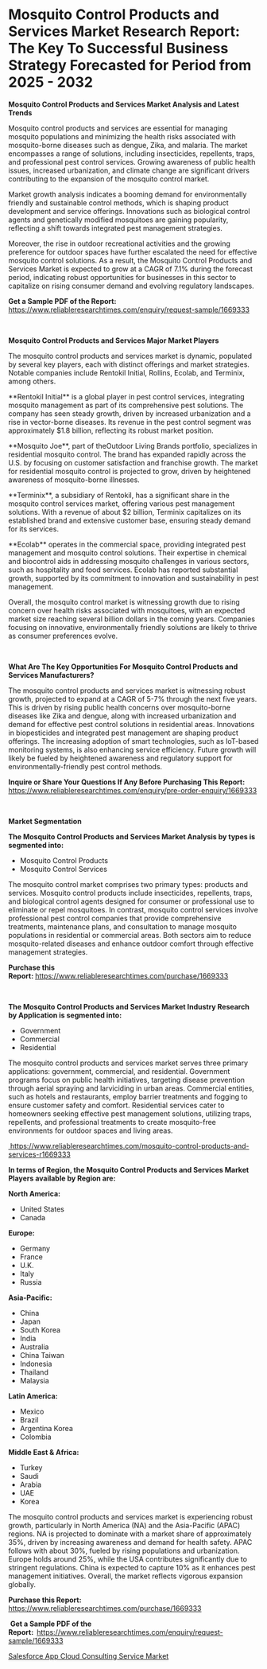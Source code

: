 <p><h1>Mosquito Control Products and Services Market Research Report: The Key To Successful Business Strategy Forecasted for Period from 2025 - 2032</h1></p><p><strong>Mosquito Control Products and Services Market Analysis and Latest Trends</strong></p>
<p><p>Mosquito control products and services are essential for managing mosquito populations and minimizing the health risks associated with mosquito-borne diseases such as dengue, Zika, and malaria. The market encompasses a range of solutions, including insecticides, repellents, traps, and professional pest control services. Growing awareness of public health issues, increased urbanization, and climate change are significant drivers contributing to the expansion of the mosquito control market.</p><p>Market growth analysis indicates a booming demand for environmentally friendly and sustainable control methods, which is shaping product development and service offerings. Innovations such as biological control agents and genetically modified mosquitoes are gaining popularity, reflecting a shift towards integrated pest management strategies. </p><p>Moreover, the rise in outdoor recreational activities and the growing preference for outdoor spaces have further escalated the need for effective mosquito control solutions. As a result, the Mosquito Control Products and Services Market is expected to grow at a CAGR of 7.1% during the forecast period, indicating robust opportunities for businesses in this sector to capitalize on rising consumer demand and evolving regulatory landscapes.</p></p>
<p><strong>Get a Sample PDF of the Report:&nbsp;</strong> <a href="https://www.reliableresearchtimes.com/enquiry/request-sample/1669333?utm_campaign=2244&utm_medium=2&utm_source=Github&utm_content=ia&utm_term=11032025&utm_id=mosquito-control-products-and-services">https://www.reliableresearchtimes.com/enquiry/request-sample/1669333</a></p>
<p>&nbsp;</p>
<p><strong>Mosquito Control Products and Services Major Market Players</strong></p>
<p><p>The mosquito control products and services market is dynamic, populated by several key players, each with distinct offerings and market strategies. Notable companies include Rentokil Initial, Rollins, Ecolab, and Terminix, among others.</p><p>**Rentokil Initial** is a global player in pest control services, integrating mosquito management as part of its comprehensive pest solutions. The company has seen steady growth, driven by increased urbanization and a rise in vector-borne diseases. Its revenue in the pest control segment was approximately $1.8 billion, reflecting its robust market position.</p><p>**Mosquito Joe**, part of theOutdoor Living Brands portfolio, specializes in residential mosquito control. The brand has expanded rapidly across the U.S. by focusing on customer satisfaction and franchise growth. The market for residential mosquito control is projected to grow, driven by heightened awareness of mosquito-borne illnesses.</p><p>**Terminix**, a subsidiary of Rentokil, has a significant share in the mosquito control services market, offering various pest management solutions. With a revenue of about $2 billion, Terminix capitalizes on its established brand and extensive customer base, ensuring steady demand for its services.</p><p>**Ecolab** operates in the commercial space, providing integrated pest management and mosquito control solutions. Their expertise in chemical and biocontrol aids in addressing mosquito challenges in various sectors, such as hospitality and food services. Ecolab has reported substantial growth, supported by its commitment to innovation and sustainability in pest management.</p><p>Overall, the mosquito control market is witnessing growth due to rising concern over health risks associated with mosquitoes, with an expected market size reaching several billion dollars in the coming years. Companies focusing on innovative, environmentally friendly solutions are likely to thrive as consumer preferences evolve.</p></p>
<p>&nbsp;</p>
<p><strong>What Are The Key Opportunities For Mosquito Control Products and Services Manufacturers?</strong></p>
<p><p>The mosquito control products and services market is witnessing robust growth, projected to expand at a CAGR of 5-7% through the next five years. This is driven by rising public health concerns over mosquito-borne diseases like Zika and dengue, along with increased urbanization and demand for effective pest control solutions in residential areas. Innovations in biopesticides and integrated pest management are shaping product offerings. The increasing adoption of smart technologies, such as IoT-based monitoring systems, is also enhancing service efficiency. Future growth will likely be fueled by heightened awareness and regulatory support for environmentally-friendly pest control methods.</p></p>
<p><strong>Inquire or Share Your Questions If Any Before Purchasing This Report:</strong> <a href="https://www.reliableresearchtimes.com/enquiry/pre-order-enquiry/1669333?utm_campaign=2244&utm_medium=2&utm_source=Github&utm_content=ia&utm_term=11032025&utm_id=mosquito-control-products-and-services">https://www.reliableresearchtimes.com/enquiry/pre-order-enquiry/1669333</a></p>
<p>&nbsp;</p>
<p><strong>Market Segmentation</strong></p>
<p><strong>The Mosquito Control Products and Services Market Analysis by types is segmented into:</strong></p>
<p><ul><li>Mosquito Control Products</li><li>Mosquito Control Services</li></ul></p>
<p><p>The mosquito control market comprises two primary types: products and services. Mosquito control products include insecticides, repellents, traps, and biological control agents designed for consumer or professional use to eliminate or repel mosquitoes. In contrast, mosquito control services involve professional pest control companies that provide comprehensive treatments, maintenance plans, and consultation to manage mosquito populations in residential or commercial areas. Both sectors aim to reduce mosquito-related diseases and enhance outdoor comfort through effective management strategies.</p></p>
<p><strong>Purchase this Report:&nbsp;</strong><a href="https://www.reliableresearchtimes.com/purchase/1669333?utm_campaign=2244&utm_medium=2&utm_source=Github&utm_content=ia&utm_term=11032025&utm_id=mosquito-control-products-and-services">https://www.reliableresearchtimes.com/purchase/1669333</a></p>
<p>&nbsp;</p>
<p><strong>The Mosquito Control Products and Services Market Industry Research by Application is segmented into:</strong></p>
<p><ul><li>Government</li><li>Commercial</li><li>Residential</li></ul></p>
<p><p>The mosquito control products and services market serves three primary applications: government, commercial, and residential. Government programs focus on public health initiatives, targeting disease prevention through aerial spraying and larviciding in urban areas. Commercial entities, such as hotels and restaurants, employ barrier treatments and fogging to ensure customer safety and comfort. Residential services cater to homeowners seeking effective pest management solutions, utilizing traps, repellents, and professional treatments to create mosquito-free environments for outdoor spaces and living areas.</p></p>
<p><a href="https://www.reliableresearchtimes.com/mosquito-control-products-and-services-r1669333?utm_campaign=2244&utm_medium=2&utm_source=Github&utm_content=ia&utm_term=11032025&utm_id=mosquito-control-products-and-services">&nbsp;https://www.reliableresearchtimes.com/mosquito-control-products-and-services-r1669333</a></p>
<p><strong>In terms of Region, the Mosquito Control Products and Services Market Players available by Region are:</strong></p>
<p>
    <p> <strong> North America: </strong>
        <ul>
            <li>United States</li>
            <li>Canada</li>
        </ul>
        </p> 
    <p> <strong> Europe: </strong>
        <ul>
            <li>Germany</li>
            <li>France</li>
            <li>U.K.</li>
            <li>Italy</li>
            <li>Russia</li>
        </ul>
        </p> 
    <p> <strong> Asia-Pacific: </strong>
        <ul>
            <li>China</li>
            <li>Japan</li>
            <li>South Korea</li>
            <li>India</li>
            <li>Australia</li>
            <li>China Taiwan</li>
            <li>Indonesia</li>
            <li>Thailand</li>
            <li>Malaysia</li>
        </ul>
        </p> 
    <p> <strong> Latin America: </strong>
        <ul>
            <li>Mexico</li>
            <li>Brazil</li>
            <li>Argentina Korea</li>
            <li>Colombia</li>
        </ul>
        </p> 
    <p> <strong> Middle East & Africa: </strong>
        <ul>
            <li>Turkey</li>
            <li>Saudi</li>
            <li>Arabia</li>
            <li>UAE</li>
            <li>Korea</li>
        </ul>
    </p>
    </p>
<p><p>The mosquito control products and services market is experiencing robust growth, particularly in North America (NA) and the Asia-Pacific (APAC) regions. NA is projected to dominate with a market share of approximately 35%, driven by increasing awareness and demand for health safety. APAC follows with about 30%, fueled by rising populations and urbanization. Europe holds around 25%, while the USA contributes significantly due to stringent regulations. China is expected to capture 10% as it enhances pest management initiatives. Overall, the market reflects vigorous expansion globally.</p></p>
<p><strong>Purchase this Report: </strong><a href="https://www.reliableresearchtimes.com/purchase/1669333?utm_campaign=2244&utm_medium=2&utm_source=Github&utm_content=ia&utm_term=11032025&utm_id=mosquito-control-products-and-services">https://www.reliableresearchtimes.com/purchase/1669333</a></p>
<p>&nbsp;<strong>Get a Sample PDF of the Report:&nbsp;&nbsp;</strong><a href="https://www.reliableresearchtimes.com/enquiry/request-sample/1669333?utm_campaign=2244&utm_medium=2&utm_source=Github&utm_content=ia&utm_term=11032025&utm_id=mosquito-control-products-and-services">https://www.reliableresearchtimes.com/enquiry/request-sample/1669333</a></p>
<p><strong></strong></p>
<p><p><a href="https://github.com/cavushjla/Market-Research-Report-List-1/blob/main/salesforce-app-cloud-consulting-service-market.md?utm_campaign=2244&utm_medium=2&utm_source=Github&utm_content=ia&utm_term=11032025&utm_id=mosquito-control-products-and-services">Salesforce App Cloud Consulting Service Market</a></p></p>